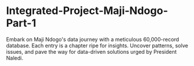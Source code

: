 # Integrated-Project-Maji-Ndogo-Part-1
Embark on Maji Ndogo's data journey with a meticulous 60,000-record database. Each entry is a chapter ripe for insights. Uncover patterns, solve issues, and pave the way for data-driven solutions urged by President Naledi.
